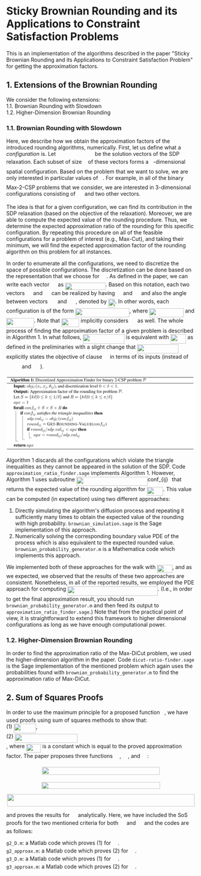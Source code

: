 # Sticky Brownian Rounding and its Applications to Constraint Satisfaction Problems
This is an implementation of the algorithms described in the paper "Sticky Brownian Rounding and its Applications 
to Constraint Satisfaction Problem" for getting the approximation factors.

## 1. Extensions of the Brownian Rounding
We consider the following extensions:  
1.1. Brownian Rounding with Slowdown   
1.2. Higher-Dimension Brownian Rounding

### 1.1. Brownian Rounding with Slowdown
Here, we describe how we obtain the approximation factors of the introduced rounding algorithms, numerically.
First, let us define what a _configuration_ is. 
Let <img src="/tex/8eebf91f3af703a9133af119c2c48ce9.svg?invert_in_darkmode&sanitize=true" align=middle width=96.641589pt height=14.611878600000017pt/> be the solution vectors of the SDP relaxation.
Each subset of size <img src="/tex/2103f85b8b1477f430fc407cad462224.svg?invert_in_darkmode&sanitize=true" align=middle width=8.55596444999999pt height=22.831056599999986pt/> of these vectors forms a <img src="/tex/2103f85b8b1477f430fc407cad462224.svg?invert_in_darkmode&sanitize=true" align=middle width=8.55596444999999pt height=22.831056599999986pt/>-dimensional spatial configuration.
Based on the problem that we want to solve, we are only interested in particular values of <img src="/tex/2103f85b8b1477f430fc407cad462224.svg?invert_in_darkmode&sanitize=true" align=middle width=8.55596444999999pt height=22.831056599999986pt/>. For example, in all 
of the binary Max-2-CSP problems that we consider, we are interested in 3-dimensional configurations consisting of
<img src="/tex/e53bb0b68d306e5a270fe0f587e42ab8.svg?invert_in_darkmode&sanitize=true" align=middle width=16.529662049999992pt height=14.611878600000017pt/> and two other vectors.

The idea is that for a given configuration, we can find its contribution in the SDP relaxation (based on the objective of 
the relaxation).
Moreover, we are able to compute the expected value of the rounding procedure.
Thus, we determine the expected approximation ratio of the rounding for this specific configuration. 
By repeating this procedure on all of the feasible configurations for a problem of interest (e.g., Max-Cut), and taking 
their minimum, we will find the expected approximation factor of the rounding algorithm on this problem for all instances.

In order to enumerate all the configurations, we need to discretize the space of possible configurations.
The discretization can be done based on the representation that we choose for <img src="/tex/c4afd3f927cf5e7e191266f7350714e0.svg?invert_in_darkmode&sanitize=true" align=middle width=14.628015599999989pt height=14.611878600000017pt/>. 
As defined in the paper, we can write each vector <img src="/tex/c4afd3f927cf5e7e191266f7350714e0.svg?invert_in_darkmode&sanitize=true" align=middle width=14.628015599999989pt height=14.611878600000017pt/> as <img src="/tex/23aa6ff2687d438a348158229e09f895.svg?invert_in_darkmode&sanitize=true" align=middle width=107.98189049999998pt height=19.1781018pt/>. 
Based on this notation, each two vectors <img src="/tex/c4afd3f927cf5e7e191266f7350714e0.svg?invert_in_darkmode&sanitize=true" align=middle width=14.628015599999989pt height=14.611878600000017pt/> and <img src="/tex/96235a90d058ab0f9bc16c8a1a37aa49.svg?invert_in_darkmode&sanitize=true" align=middle width=16.08162434999999pt height=14.611878600000017pt/> can be realized by having <img src="/tex/9fc20fb1d3825674c6a279cb0d5ca636.svg?invert_in_darkmode&sanitize=true" align=middle width=14.045887349999989pt height=14.15524440000002pt/> and <img src="/tex/4d8443b72a1de913b4a3995119296c90.svg?invert_in_darkmode&sanitize=true" align=middle width=15.499497749999989pt height=14.15524440000002pt/> and 
also the angle between vectors <img src="/tex/e88edbf4c389f77c73137df563d51056.svg?invert_in_darkmode&sanitize=true" align=middle width=18.30379484999999pt height=14.611878600000017pt/> and <img src="/tex/607e620664d7cab446228b1147ec906e.svg?invert_in_darkmode&sanitize=true" align=middle width=19.75740524999999pt height=14.611878600000017pt/>, denoted by <img src="/tex/4b0c1c1a7f0970de2545973312f21072.svg?invert_in_darkmode&sanitize=true" align=middle width=18.472301099999992pt height=22.831056599999986pt/>. 
In other words, each configuration is of the form <img src="/tex/9b43195e4a51831d582b0cb8a47e76ed.svg?invert_in_darkmode&sanitize=true" align=middle width=144.3721818pt height=24.65753399999998pt/>, where <img src="/tex/39eeb375dd63994e249344baa2ae2eb4.svg?invert_in_darkmode&sanitize=true" align=middle width=91.46294685pt height=24.65753399999998pt/> and 
<img src="/tex/cda19f7637b915e58b1f45d3697c3b51.svg?invert_in_darkmode&sanitize=true" align=middle width=74.00294054999999pt height=24.65753399999998pt/>. 
Note that <img src="/tex/c2c1ffc64fafa0a3c1108be047c4c155.svg?invert_in_darkmode&sanitize=true" align=middle width=47.656260299999985pt height=22.831056599999986pt/> implicitly considers <img src="/tex/e53bb0b68d306e5a270fe0f587e42ab8.svg?invert_in_darkmode&sanitize=true" align=middle width=16.529662049999992pt height=14.611878600000017pt/> as well.
The whole process of finding the approximation factor of a given problem is described in Algorithm 1. 
In what follows, <img src="/tex/f19c5e6eb3a3636eb27cae3071665f74.svg?invert_in_darkmode&sanitize=true" align=middle width=110.72923784999999pt height=24.65753399999998pt/> is equivalent with <img src="/tex/d0f8ef7494681f6b5311e319113b1263.svg?invert_in_darkmode&sanitize=true" align=middle width=41.50739834999999pt height=24.65753399999998pt/> as defined in the preliminaries with a slight 
change that <img src="/tex/f19c5e6eb3a3636eb27cae3071665f74.svg?invert_in_darkmode&sanitize=true" align=middle width=110.72923784999999pt height=24.65753399999998pt/> explicitly states the objective of clause <img src="/tex/9b325b9e31e85137d1de765f43c0f8bc.svg?invert_in_darkmode&sanitize=true" align=middle width=12.92464304999999pt height=22.465723500000017pt/> in terms of its inputs 
(instead of <img src="/tex/b4186a7f11d640316d31f146ea79ef3f.svg?invert_in_darkmode&sanitize=true" align=middle width=37.67316464999999pt height=14.15524440000002pt/> and <img src="/tex/64f56542d8c96b6573f52b8e6135215f.svg?invert_in_darkmode&sanitize=true" align=middle width=20.15039564999999pt height=14.15524440000002pt/>).

![Algorithm 1](https://github.com/sabbasizadeh/brownian-rounding/blob/master/alg1.png "Algorithm 1")

Algorithm 1 discards all the configurations which violate the triangle inequalities as they cannot be appeared in the 
solution of the SDP.
Code `approximation_ratio_finder.sage` implements Algorithm 1.
However, Algorithm 1 uses subroutine <img src="/tex/f3778000bfc0ee846c972a558e10d161.svg?invert_in_darkmode&sanitize=true" align=middle width=189.68401319999998pt height=24.65753399999998pt/>conf_{ij}<img src="/tex/ee28c74bfb67b15c2001f65843f8c94a.svg?invert_in_darkmode&sanitize=true" align=middle width=6.39271709999999pt height=24.65753399999998pt/> that returns the expected value of the rounding algorithm
for <img src="/tex/3e7d30640ead2b8786a1d3fcfc827431.svg?invert_in_darkmode&sanitize=true" align=middle width=43.752127649999984pt height=22.831056599999986pt/>.
This value can be computed (in expectation) using two different approaches:
1. Directly simulating the algorithm's diffusion process and repeating it sufficiently many times to obtain the expected value of
the rounding with high probability.
`brownian_simulation.sage` is the Sage implementation of this approach.
2. Numerically solving the corresponding boundary value PDE of the process which is also equivalent to the expected rounded value. 
`brownian_probability_generator.m` is a Mathematica code which implements this approach.

We implemented both of these approaches for the walk with <img src="/tex/1924b0e737a1c5c085f6e7f1b0fa4840.svg?invert_in_darkmode&sanitize=true" align=middle width=40.713337499999994pt height=21.18721440000001pt/>, and as we expected, we observed that the results of these 
two approaches are consistent.
Nonetheless, in all of the reported results, we employed the PDE approach for computing <img src="/tex/a47c8a76f36899d4f249512efb68d4dc.svg?invert_in_darkmode&sanitize=true" align=middle width=240.65072955pt height=24.65753399999998pt/>. 
(I.e., in order to get the final approximation result, you should run `brownian_probability_generator.m` and then feed its 
output to `approximation_ratio_finder.sage`.)
Note that from the practical point of view, it is straightforward to extend this framework to higher dimensional configurations as
long as we have enough computational power.


### 1.2. Higher-Dimension Brownian Rounding
In order to find the approximation ratio of the Max-DiCut problem, we used the higher-dimension algorithm in the paper.
Code `dicut-ratio-finder.sage` is the Sage implementation of the mentioned problem which again uses the probabilities found with 
`brownian_probability_generator.m` to find the approximation ratio of Max-DiCut.

## 2. Sum of Squares Proofs 
In order to use the maximum principle for a proposed function <img src="/tex/3cf4fbd05970446973fc3d9fa3fe3c41.svg?invert_in_darkmode&sanitize=true" align=middle width=8.430376349999989pt height=14.15524440000002pt/>, we have used proofs using sum of squares methods 
to show that:  
(1) <img src="/tex/61df49547d4a5eea21a56dd1c368109c.svg?invert_in_darkmode&sanitize=true" align=middle width=59.03758904999999pt height=24.65753399999998pt/>,  
(2) <img src="/tex/a6bcb51f5330e091bc682b94229d5125.svg?invert_in_darkmode&sanitize=true" align=middle width=167.1426108pt height=24.65753399999998pt/>  
, where <img src="/tex/38078c5daea8c0c56efcfd83cf0afe4d.svg?invert_in_darkmode&sanitize=true" align=middle width=39.077121599999984pt height=22.648391699999998pt/> is a constant which is equal to the proved approximation factor.
The paper proposes three functions <img src="/tex/a50c3a6cce0c5b640cc5bef1d62b99bd.svg?invert_in_darkmode&sanitize=true" align=middle width=14.393129849999989pt height=14.15524440000002pt/>, <img src="/tex/3a0999540a345758e8259a30f523c1c9.svg?invert_in_darkmode&sanitize=true" align=middle width=14.393129849999989pt height=14.15524440000002pt/>, and <img src="/tex/216062a7dbe9fffb932503cbaf2b6fcc.svg?invert_in_darkmode&sanitize=true" align=middle width=14.393129849999989pt height=14.15524440000002pt/>:  
<p align="center"><img src="/tex/4e439908eadd690a655edba5605a50a7.svg?invert_in_darkmode&sanitize=true" align=middle width=313.14469065pt height=20.91216765pt/></p>  
<p align="center"><img src="/tex/1ea7292e3e9cf1a3d9796f1e65eb291b.svg?invert_in_darkmode&sanitize=true" align=middle width=316.79773124999997pt height=18.312383099999998pt/></p>  
<p align="center"><img src="/tex/49e9b6e32c4d2a82903e7187c904df9b.svg?invert_in_darkmode&sanitize=true" align=middle width=500.21000204999996pt height=32.990165999999995pt/></p>  
and proves the results for <img src="/tex/a50c3a6cce0c5b640cc5bef1d62b99bd.svg?invert_in_darkmode&sanitize=true" align=middle width=14.393129849999989pt height=14.15524440000002pt/> analytically. Here, we have included the SoS proofs for the two mentioned criteria for both 
<img src="/tex/3a0999540a345758e8259a30f523c1c9.svg?invert_in_darkmode&sanitize=true" align=middle width=14.393129849999989pt height=14.15524440000002pt/> and <img src="/tex/216062a7dbe9fffb932503cbaf2b6fcc.svg?invert_in_darkmode&sanitize=true" align=middle width=14.393129849999989pt height=14.15524440000002pt/> and the codes are as follows:  

 `g2_D.m`: a Matlab code which proves (1) for <img src="/tex/3a0999540a345758e8259a30f523c1c9.svg?invert_in_darkmode&sanitize=true" align=middle width=14.393129849999989pt height=14.15524440000002pt/>.  
 `g2_approax.m`: a Matlab code which proves (2) for <img src="/tex/3a0999540a345758e8259a30f523c1c9.svg?invert_in_darkmode&sanitize=true" align=middle width=14.393129849999989pt height=14.15524440000002pt/>.  
 `g3_D.m`: a Matlab code which proves (1) for <img src="/tex/216062a7dbe9fffb932503cbaf2b6fcc.svg?invert_in_darkmode&sanitize=true" align=middle width=14.393129849999989pt height=14.15524440000002pt/>.  
 `g3_approax.m`: a Matlab code which proves (2) for <img src="/tex/216062a7dbe9fffb932503cbaf2b6fcc.svg?invert_in_darkmode&sanitize=true" align=middle width=14.393129849999989pt height=14.15524440000002pt/>.

